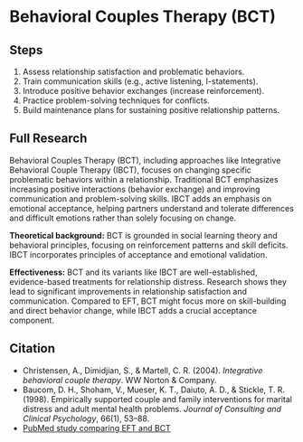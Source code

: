 # Behavioral Couples Therapy (BCT)

## Steps

1.  Assess relationship satisfaction and problematic behaviors.
2.  Train communication skills (e.g., active listening, I-statements).
3.  Introduce positive behavior exchanges (increase reinforcement).
4.  Practice problem-solving techniques for conflicts.
5.  Build maintenance plans for sustaining positive relationship patterns.

## Full Research

Behavioral Couples Therapy (BCT), including approaches like Integrative Behavioral Couple Therapy (IBCT), focuses on changing specific problematic behaviors within a relationship. Traditional BCT emphasizes increasing positive interactions (behavior exchange) and improving communication and problem-solving skills. IBCT adds an emphasis on emotional acceptance, helping partners understand and tolerate differences and difficult emotions rather than solely focusing on change.

**Theoretical background:** BCT is grounded in social learning theory and behavioral principles, focusing on reinforcement patterns and skill deficits. IBCT incorporates principles of acceptance and emotional validation.

**Effectiveness:** BCT and its variants like IBCT are well-established, evidence-based treatments for relationship distress. Research shows they lead to significant improvements in relationship satisfaction and communication. Compared to EFT, BCT might focus more on skill-building and direct behavior change, while IBCT adds a crucial acceptance component.

## Citation

- Christensen, A., Dimidjian, S., & Martell, C. R. (2004). *Integrative behavioral couple therapy*. WW Norton & Company.
- Baucom, D. H., Shoham, V., Mueser, K. T., Daiuto, A. D., & Stickle, T. R. (1998). Empirically supported couple and family interventions for marital distress and adult mental health problems. *Journal of Consulting and Clinical Psychology*, 66(1), 53–88.
- [PubMed study comparing EFT and BCT](https://pubmed.ncbi.nlm.nih.gov/29781200/) 
